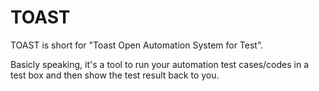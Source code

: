 TOAST
=====

TOAST is short for "Toast Open Automation System for Test". 

Basicly speaking, it's a tool to run your automation test cases/codes in a test box and then show the test result back to you.


